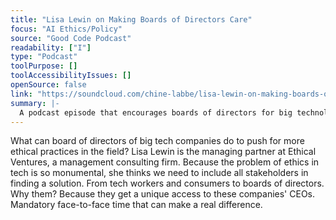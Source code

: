 ```yaml
---
title: "Lisa Lewin on Making Boards of Directors Care"
focus: "AI Ethics/Policy"
source: "Good Code Podcast"
readability: ["I"]
type: "Podcast"
toolPurpose: []
toolAccessibilityIssues: []
openSource: false
link: "https://soundcloud.com/chine-labbe/lisa-lewin-on-making-boards-of"
summary: |-
  A podcast episode that encourages boards of directors for big technology companies to push for more ethic practices and including all stakeholders in finding a solution.
---
```

What can board of directors of big tech companies do to push for more ethical practices in the field? Lisa Lewin is the managing partner at Ethical Ventures, a management consulting firm. Because the problem of ethics in tech is so monumental, she thinks we need to include all stakeholders in finding a solution. From tech workers and consumers to boards of directors. Why them? Because they get a unique access to these companies' CEOs. Mandatory face-to-face time that can make a real difference.
